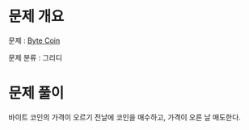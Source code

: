 # 문제 개요

문제 : [Byte Coin](https://www.acmicpc.net/problem/17521)

문제 분류 : 그리디

# 문제 풀이

바이트 코인의 가격이 오르기 전날에 코인을 매수하고, 가격이 오른 날 매도한다.
